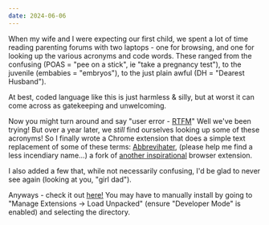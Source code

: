 ```yaml
---
date: 2024-06-06
---
```


When my wife and I were expecting our first child, we spent a lot of time reading parenting forums with two laptops - one for browsing, and one for looking up the various acronyms and code words. These ranged from the confusing (POAS = "pee on a stick", ie "take a pregnancy test"), to the juvenile (embabies = "embryos"), to the just plain awful (DH = "Dearest Husband").

At best, coded language like this is just harmless & silly, but at worst it can come across as gatekeeping and unwelcoming.

Now you might turn around and say "user error - [RTFM](https://en.wikipedia.org/wiki/RTFM)" Well we've been trying! But over a year later, we _still_ find ourselves looking up some of these acronyms! So I finally wrote a Chrome extension that does a simple text replacement of some of these terms: [Abbrevihater](https://github.com/falqas/abbrevihater), (please help me find a less incendiary name...) a fork of [another inspirational](https://github.com/panicsteve/cloud-to-butt) browser extension.

I also added a few that, while not necessarily confusing, I'd be glad to never see again (looking at you, "girl dad").

Anyways - check it out [here!](https://github.com/falqas/abbrevihater) You may have to manually install by going to "Manage Extensions -> Load Unpacked" (ensure "Developer Mode" is enabled) and selecting the directory.
